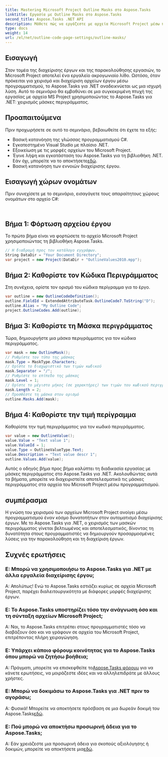 ```yaml
---
title: Mastering Microsoft Project Outline Masks στο Aspose.Tasks
linktitle: Εργασία με Outline Masks στο Aspose.Tasks
second_title: Aspose.Tasks .NET API
description: Μάθετε πώς να εργάζεστε με αρχεία Microsoft Project μέσω προγραμματισμού χρησιμοποιώντας το Aspose.Tasks για .NET. Κύρια περιγράμματα μάσκες αποτελεσματικά.
type: docs
weight: 14
url: /el/net/outline-code-page-settings/outline-masks/
---
```

## Εισαγωγή
Στον τομέα της διαχείρισης έργων και της παρακολούθησης εργασιών, το Microsoft Project αποτελεί ένα εργαλείο ακρογωνιαίο λίθο. Ωστόσο, όταν πρόκειται για χειρισμό και διαχείριση αρχείων έργου μέσω προγραμματισμού, το Aspose.Tasks για .NET αναδεικνύεται ως μια ισχυρή λύση. Αυτό το σεμινάριο θα εμβαθύνει σε μια συγκεκριμένη πτυχή της εργασίας με αρχεία MS Project χρησιμοποιώντας το Aspose.Tasks για .NET: χειρισμός μάσκες περιγράμματος.
## Προαπαιτούμενα
Πριν προχωρήσετε σε αυτό το σεμινάριο, βεβαιωθείτε ότι έχετε τα εξής:
- Βασική κατανόηση της γλώσσας προγραμματισμού C#.
- Εγκατεστημένο Visual Studio με πλαίσιο .NET.
- Εξοικείωση με τις μορφές αρχείων του Microsoft Project.
-  Έγινε λήψη και εγκατάσταση του Aspose.Tasks για τη βιβλιοθήκη .NET. Εάν όχι, μπορείτε να το αποκτήσετε[εδώ](https://releases.aspose.com/tasks/net/).
- Βασική κατανόηση των εννοιών διαχείρισης έργου.
## Εισαγωγή χώρων ονομάτων
Πριν συνεχίσετε με το σεμινάριο, εισαγάγετε τους απαραίτητους χώρους ονομάτων στο αρχείο C#:
```csharp
    
```
## Βήμα 1: Φόρτωση αρχείου έργου
Το πρώτο βήμα είναι να φορτώσετε το αρχείο Microsoft Project χρησιμοποιώντας τη βιβλιοθήκη Aspose.Tasks.
```csharp
// Η διαδρομή προς τον κατάλογο εγγράφων.
String DataDir = "Your Document Directory";
var project = new Project(DataDir + "OutlineValues2010.mpp");
```
## Βήμα 2: Καθορίστε τον Κώδικα Περιγράμματος
Στη συνέχεια, ορίστε τον ορισμό του κώδικα περίγραμμα για το έργο.
```csharp
var outline = new OutlineCodeDefinition();
outline.FieldId = ExtendedAttributeTask.OutlineCode7.ToString("D");
outline.Alias = "My Outline Code";
project.OutlineCodes.Add(outline);
```
## Βήμα 3: Καθορίστε τη Μάσκα περιγράμματος
Τώρα, δημιουργήστε μια μάσκα περιγράμματος για τον κώδικα περιγράμματος.
```csharp
var mask = new OutlineMask();
// Ρυθμίστε τον τύπο της μάσκας
mask.Type = MaskType.Characters;
// Ορίστε το διαχωριστικό των τιμών κωδικού
mask.Separator = "/";
// Ρυθμίστε το επίπεδο της μάσκας
mask.Level = 1;
// Ορίστε το μέγιστο μήκος (σε χαρακτήρες) των τιμών του κωδικού περιγράμματος. 0 εάν το μήκος δεν έχει καθοριστεί.
mask.Length = 2;
// Προσθέστε τη μάσκα στον ορισμό
outline.Masks.Add(mask);
```
## Βήμα 4: Καθορίστε την τιμή περίγραμμα
Καθορίστε την τιμή περιγράμματος για τον κωδικό περιγράμματος.
```csharp
var value = new OutlineValue();
value.Value = "Text value 1";
value.ValueId = 1;
value.Type = OutlineValueType.Text;
value.Description = "Text value descr 1";
outline.Values.Add(value);
```
Αυτός ο οδηγός βήμα προς βήμα καλύπτει τη διαδικασία εργασίας με μάσκες περιγράμματος στο Aspose.Tasks για .NET. Ακολουθώντας αυτά τα βήματα, μπορείτε να διαχειριστείτε αποτελεσματικά τις μάσκες περιγράμματος στα αρχεία του Microsoft Project μέσω προγραμματισμού.

## συμπέρασμα
Η γνώση του χειρισμού των αρχείων Microsoft Project ανοίγει μέσω προγραμματισμού έναν κόσμο δυνατοτήτων στον αυτοματισμό διαχείρισης έργων. Με το Aspose.Tasks για .NET, ο χειρισμός των μασκών περιγράμματος γίνεται βελτιωμένος και αποτελεσματικός, δίνοντας τη δυνατότητα στους προγραμματιστές να δημιουργούν προσαρμοσμένες λύσεις για την παρακολούθηση και τη διαχείριση έργων.
## Συχνές ερωτήσεις
### Ε: Μπορώ να χρησιμοποιήσω το Aspose.Tasks για .NET με άλλα εργαλεία διαχείρισης έργου;
Α: Απολύτως! Ενώ το Aspose.Tasks εστιάζει κυρίως σε αρχεία Microsoft Project, παρέχει διαλειτουργικότητα με διάφορες μορφές διαχείρισης έργων.
### Ε: Το Aspose.Tasks υποστηρίζει τόσο την ανάγνωση όσο και τη σύνταξη αρχείων Microsoft Project;
Α: Ναι, το Aspose.Tasks επιτρέπει στους προγραμματιστές τόσο να διαβάζουν όσο και να γράφουν σε αρχεία του Microsoft Project, επιτρέποντας πλήρη χειραγώγηση.
### Ε: Υπάρχει κάποιο φόρουμ κοινότητας για το Aspose.Tasks όπου μπορώ να ζητήσω βοήθεια;
Α: Πράγματι, μπορείτε να επισκεφθείτε το[Aspose.Tasks φόρουμ](https://forum.aspose.com/c/tasks/15) για να κάνετε ερωτήσεις, να μοιράζεστε ιδέες και να αλληλεπιδράτε με άλλους χρήστες.
### Ε: Μπορώ να δοκιμάσω το Aspose.Tasks για .NET πριν το αγοράσω;
 Α: Φυσικά! Μπορείτε να αποκτήσετε πρόσβαση σε μια δωρεάν δοκιμή του Aspose.Tasks[εδώ](https://releases.aspose.com/).
### Ε: Πού μπορώ να αποκτήσω προσωρινή άδεια για το Aspose.Tasks;
 Α: Εάν χρειάζεστε μια προσωρινή άδεια για σκοπούς αξιολόγησης ή δοκιμών, μπορείτε να αποκτήσετε μια[εδώ](https://purchase.aspose.com/temporary-license/).
